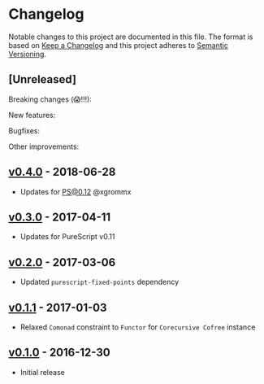 # Changelog

Notable changes to this project are documented in this file. The format is based on [Keep a Changelog](https://keepachangelog.com/en/1.0.0/) and this project adheres to [Semantic Versioning](https://semver.org/spec/v2.0.0.html).

## [Unreleased]

Breaking changes (😱!!!):

New features:

Bugfixes:

Other improvements:

## [v0.4.0](https://github.com/purescript-contrib/purescript-matryoshka/releases/tag/v0.4.0) - 2018-06-28

- Updates for PS@0.12 @xgrommx

## [v0.3.0](https://github.com/purescript-contrib/purescript-matryoshka/releases/tag/v0.3.0) - 2017-04-11

- Updates for PureScript v0.11

## [v0.2.0](https://github.com/purescript-contrib/purescript-matryoshka/releases/tag/v0.2.0) - 2017-03-06

- Updated `purescript-fixed-points` dependency

## [v0.1.1](https://github.com/purescript-contrib/purescript-matryoshka/releases/tag/v0.1.1) - 2017-01-03

- Relaxed `Comonad` constraint to `Functor` for `Corecursive Cofree` instance

## [v0.1.0](https://github.com/purescript-contrib/purescript-matryoshka/releases/tag/v0.1.0) - 2016-12-30

- Initial release
